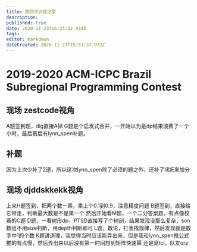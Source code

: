 ```yaml
---
title: 第四次训练记录
description: 
published: true
date: 2020-11-23T16:25:52.934Z
tags: 
editor: markdown
dateCreated: 2020-11-23T15:51:37.972Z
---
```


# 2019-2020 ACM-ICPC Brazil Subregional Programming Contest
## 现场 zestcode视角
A题签到题，dig直接A掉
G题是个启发式合并，一开始以为是dp结果浪费了一个小时，最后赛后有lynn_spen补题。

## 补题
因为上次少补了2道，所以这次lynn_spen除了必须的题之外，还补了I和E来加分

## 现场 djddskkekk视角
上来H题签到，把两个数一乘，乘上个0.1到0.9，注意精度问题
B题签到，直接给它带走，判断最大数是不是第一个
然后开始看M题，一个二分答案题，有点像校赛的C题
D题，一看树形dp，PTSD直接写了个树剖，结果发现没那么复杂，son数组不用size判断，用depth判断即可
L题，数论，打表找规律，然后发现就是数字中1的个数
K题讲道理，我觉得当时应该能弄出来，但是我和lynn_spen推公式推的有点慢，然后弄出来以后没有第一时间想到矩阵快速幂
还是窝tcl，队友orz